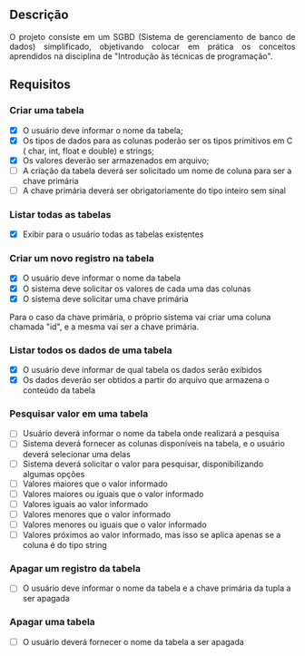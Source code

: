 ## Descrição

<p style="text-align: justify;">
O projeto consiste em um SGBD (Sistema de gerenciamento de banco de dados) simplificado, objetivando colocar em prática os conceitos aprendidos na disciplina de "Introdução às técnicas de programação".
</p>

## Requisitos

### Criar uma tabela

- [x] O usuário deve informar o nome da tabela;
- [x] Os tipos de dados para as colunas poderão ser os tipos primitivos em C ( char, int, float e double) e strings;
- [x] Os valores deverão ser armazenados em arquivo;
- [ ] A criação da tabela deverá ser solicitado um nome de coluna para ser a chave primária
- [ ] A chave primária deverá ser obrigatoriamente do tipo inteiro sem sinal

### Listar todas as tabelas

- [x] Exibir para o usuário todas as tabelas existentes

### Criar um novo registro na tabela

- [x] O usuário deve informar o nome da tabela
- [x] O sistema deve solicitar os valores de cada uma das colunas
- [x] O sistema deve solicitar uma chave primária

Para o caso da chave primária, o próprio sistema vai criar uma coluna chamada "id", e a mesma vai ser a chave primária.

### Listar todos os dados de uma tabela

- [x] O usuário deve informar de qual tabela os dados serão exibidos
- [x] Os dados deverão ser obtidos a partir do arquivo que armazena o conteúdo da tabela

### Pesquisar valor em uma tabela

- [ ] Usuário deverá informar o nome da tabela onde realizará a pesquisa
- [ ] Sistema deverá fornecer as colunas disponíveis na tabela, e o usuário deverá selecionar uma delas
- [ ] Sistema deverá solicitar o valor para pesquisar, disponibilizando algumas opções
- [ ] Valores maiores que o valor informado
- [ ] Valores maiores ou iguais que o valor informado
- [ ] Valores iguais ao valor informado
- [ ] Valores menores que o valor informado
- [ ] Valores menores ou iguais que o valor informado
- [ ] Valores próximos ao valor informado, mas isso se aplica apenas se a coluna é do tipo string

### Apagar um registro da tabela

- [ ] O usuário deve informar o nome da tabela e a chave primária da tupla a ser apagada

### Apagar uma tabela

- [ ] O usuário deverá fornecer o nome da tabela a ser apagada
